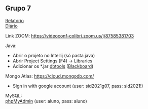 ## Grupo 7
[Relatório](https://docs.google.com/document/d/1F14r7k54XJ3Kmzq6IZxJsG_Xur3vkzZY/edit)<br/>
[Diário](https://docs.google.com/spreadsheets/d/1HMAvvbRs9QXDj8qZwiOb9Uf7KmsjCt36/edit)

Link ZOOM: https://videoconf-colibri.zoom.us/j/87585381703

Java:
- Abrir o projeto no Intellij (só pasta java)
- Abrir Project Settings (F4) -> Libraries
- Adicionar os *.jar [dbtools](https://drive.google.com/drive/folders/1EONx7NXCGDmnfU55PpnrQfEw2xk_ei0T?usp=sharing) ([Blackboard](https://e-learning.iscte-iul.pt/webapps/blackboard/content/listContent.jsp?course_id=_13125_1&content_id=_120562_1))

Mongo Atlas: https://cloud.mongodb.com/ <br/> 
 - Sign in with google account (user: sid2021g07, pass: sid2021!)

MySQL:<br/>
 [phpMyAdmin](http://194.210.86.10/phpmyadmin/db_structure.php?server=1&db=aluno_g07) (user: aluno, pass: aluno)
